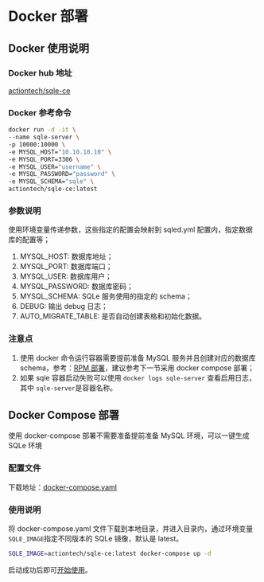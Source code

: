 # Docker 部署
## Docker 使用说明
### Docker hub 地址
[actiontech/sqle-ce](https://hub.docker.com/r/actiontech/sqle-ce)
### Docker 参考命令
```bash
docker run -d -it \
--name sqle-server \
-p 10000:10000 \
-e MYSQL_HOST="10.10.10.10" \
-e MYSQL_PORT=3306 \
-e MYSQL_USER="username" \
-e MYSQL_PASSWORD="password" \
-e MYSQL_SCHEMA="sqle" \
actiontech/sqle-ce:latest
```
### 参数说明
使用环境变量传递参数，这些指定的配置会映射到 sqled.yml 配置内，指定数据库的配置等；
1. MYSQL_HOST: 数据库地址；
2. MYSQL_PORT: 数据库端口；
3. MYSQL_USER: 数据库用户；
4. MYSQL_PASSWORD: 数据库密码；
5. MYSQL_SCHEMA: SQLe 服务使用的指定的 schema；
6. DEBUG: 输出 debug 日志；
7. AUTO_MIGRATE_TABLE: 是否自动创建表格和初始化数据。

### 注意点
1. 使用 docker 命令运行容器需要提前准备 MySQL 服务并且创建对应的数据库 schema，参考：[RPM 部署](2.2_rpm_deploy.md)，建议参考下一节采用 docker compose 部署；
2. 如果 sqle 容器启动失败可以使用 `docker logs sqle-server` 查看启用日志，其中 `sqle-server`是容器名称。

## Docker Compose 部署
使用 docker-compose 部署不需要准备提前准备 MySQL 环境，可以一键生成 SQLe 环境
### 配置文件
下载地址：[docker-compose.yaml](https://github.com/actiontech/sqle/blob/main/docker-images/sqle/docker-compose.yaml)
### 使用说明
将 docker-compose.yaml 文件下载到本地目录，并进入目录内，通过环境变量`SQLE_IMAGE`指定不同版本的 SQLe 镜像，默认是 latest。
```bash
SQLE_IMAGE=actiontech/sqle-ce:latest docker-compose up -d
```

启动成功后即可[开始使用](2.4_after_deploy.md)。
